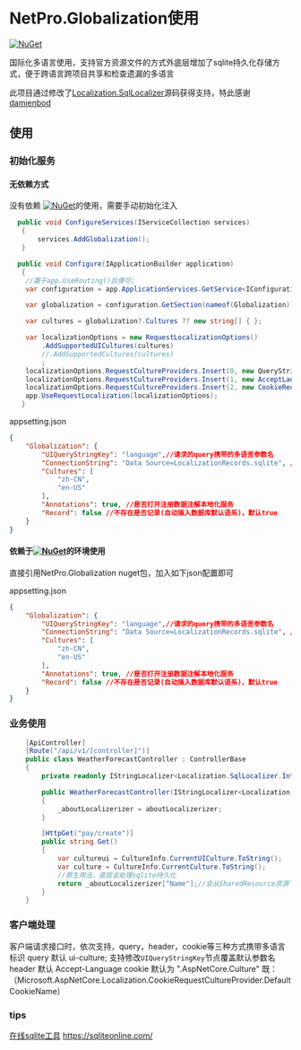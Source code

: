 
# NetPro.Globalization使用
 [![NuGet](https://img.shields.io/nuget/v/NetPro.Globalization.svg)](https://nuget.org/packages/NetPro.Globalization)

国际化多语言使用，支持官方资源文件的方式外底层增加了sqlite持久化存储方式，便于跨语言跨项目共享和检查遗漏的多语言

此项目通过修改了[Localization.SqlLocalizer](https://github.com/damienbod/AspNetCoreLocalization)源码获得支持，特此感谢[damienbod](https://github.com/damienbod/AspNetCoreLocalization)

## 使用

### 初始化服务

#### 无依赖方式

没有依赖 [![NuGet](https://img.shields.io/nuget/v/NetPro.Core.svg)](https://nuget.org/packages/NetPro.Core)的使用，需要手动初始化注入
```csharp
  public void ConfigureServices(IServiceCollection services)
   {
       services.AddGlobalization();
   }

  public void Configure(IApplicationBuilder application)
   {
    //置于app.UseRouting()后便可;
    var configuration = app.ApplicationServices.GetService<IConfiguration>();

    var globalization = configuration.GetSection(nameof(Globalization)).Get<Globalization>();

    var cultures = globalization?.Cultures ?? new string[] { };

    var localizationOptions = new RequestLocalizationOptions()
        .AddSupportedUICultures(cultures)
        //.AddSupportedCultures(cultures)
        ;
    localizationOptions.RequestCultureProviders.Insert(0, new QueryStringRequestCultureProvider { UIQueryStringKey = globalization.UIQueryStringKey });
    localizationOptions.RequestCultureProviders.Insert(1, new AcceptLanguageHeaderRequestCultureProvider());
    localizationOptions.RequestCultureProviders.Insert(2, new CookieRequestCultureProvider());
    app.UseRequestLocalization(localizationOptions);
   }
```

appsetting.json

```json
{
	"Globalization": {
		"UIQueryStringKey": "language",//请求的query携带的多语言参数名
		"ConnectionString": "Data Source=LocalizationRecords.sqlite", //sqlite地址
		"Cultures": [
			"zh-CN",
			"en-US"
		],
		"Annotations": true, //是否打开注册数据注解本地化服务
		"Record": false //不存在是否记录(自动插入数据库默认语系)，默认true
	}
}

```

#### 依赖于[![NuGet](https://img.shields.io/nuget/v/NetPro.Core.svg)](https://nuget.org/packages/NetPro.Core)的环境使用

直接引用NetPro.Globalization nuget包，加入如下json配置即可

appsetting.json

```json
{
	"Globalization": {
		"UIQueryStringKey": "language",//请求的query携带的多语言参数名
		"ConnectionString": "Data Source=LocalizationRecords.sqlite", //sqlite地址
		"Cultures": [
			"zh-CN",
			"en-US"
		],
		"Annotations": true, //是否打开注册数据注解本地化服务
		"Record": false //不存在是否记录(自动插入数据库默认语系)，默认true
	}
}
```

### 业务使用

```csharp
    [ApiController]
    [Route("/api/v1/[controller]")]
    public class WeatherForecastController : ControllerBase
    {
        private readonly IStringLocalizer<Localization.SqlLocalizer.IntegrationTests.SharedResource> _aboutLocalizerizer;//共享多语言资源

        public WeatherForecastController(IStringLocalizer<Localization.SqlLocalizer.IntegrationTests.SharedResource> aboutLocalizerizer)
        {
            _aboutLocalizerizer = aboutLocalizerizer;
        }

        [HttpGet("pay/create")]
        public string Get()
        {
            var cultureui = CultureInfo.CurrentUICulture.ToString();
            var culture = CultureInfo.CurrentCulture.ToString();
            //原生用法，底层会处理sqlite持久化
            return _aboutLocalizerizer["Name"];//会从SharedResource资源下查询Name对应的多语言，查询不到进入指定sqlite中查询，继续查询不到插入Name.当前语言代码
        }
    }
```

### 客户端处理

客户端请求接口时，依次支持，query，header，cookie等三种方式携带多语言标识
query 默认 ui-culture; 支持修改`UIQueryStringKey`节点覆盖默认参数名
header 默认 Accept-Language
cookie 默认为 ".AspNetCore.Culture" 既：（Microsoft.AspNetCore.Localization.CookieRequestCultureProvider.DefaultCookieName）


### tips

[在线sqlite工具](https://sqliteonline.com/) https://sqliteonline.com/
